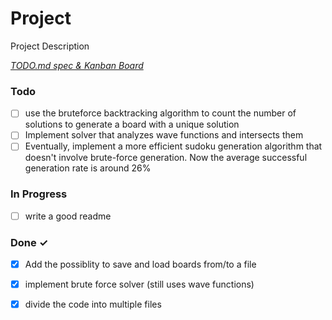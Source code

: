 # Project

Project Description

<em>[TODO.md spec & Kanban Board](https://bit.ly/3fCwKfM)</em>

### Todo

- [ ] use the bruteforce backtracking algorithm to count the number of solutions to generate a board with a unique solution  
- [ ] Implement solver that analyzes wave functions and intersects them  
- [ ] Eventually, implement a more efficient sudoku generation algorithm that doesn't involve brute-force generation. Now the average successful generation rate is around 26%  

### In Progress

- [ ] write a good readme  

### Done ✓

- [x] Add the possiblity to save and load boards from/to a file  
- [x] implement brute force solver (still uses wave functions)  
- [x] divide the code into multiple files  

